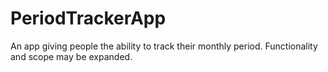 # PeriodTrackerApp
An app giving people the ability to track their monthly period. Functionality and scope may be expanded.
